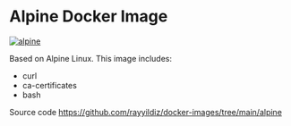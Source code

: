 # Alpine Docker Image

[![alpine](https://github.com/rayyildiz/docker-images/actions/workflows/alpine.yaml/badge.svg)](https://github.com/rayyildiz/docker-images/actions/workflows/alpine.yaml)

Based on Alpine Linux. This image includes:

* curl
* ca-certificates
* bash

Source code https://github.com/rayyildiz/docker-images/tree/main/alpine
